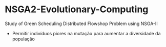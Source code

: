 # NSGA2-Evolutionary-Computing
Study of Green Scheduling Distributed Flowshop Problem using NSGA-II

- Permitir indivíduos piores na mutação para aumentar a diversidade da população